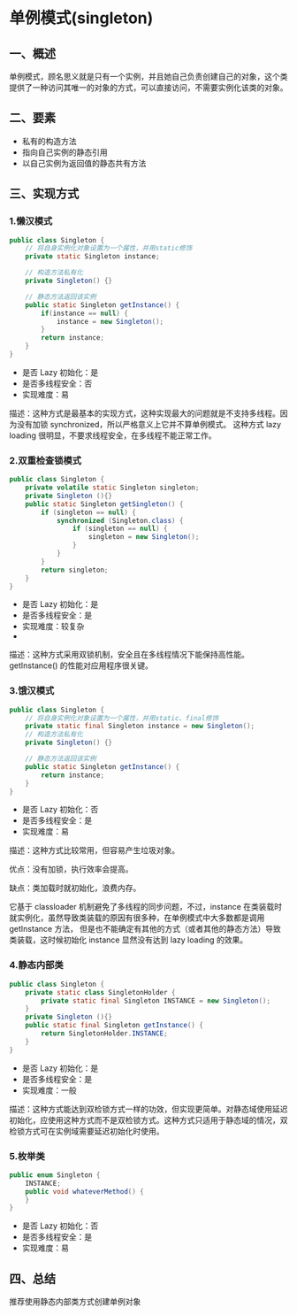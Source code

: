 # 单例模式(singleton)
## 一、概述
单例模式，顾名思义就是只有一个实例，并且她自己负责创建自己的对象，这个类提供了一种访问其唯一的对象的方式，可以直接访问，不需要实例化该类的对象。
## 二、要素
- 私有的构造方法
- 指向自己实例的静态引用
- 以自己实例为返回值的静态共有方法
## 三、实现方式
### 1.懒汉模式
```java
public class Singleton {
    // 将自身实例化对象设置为一个属性，并用static修饰
    private static Singleton instance;

    // 构造方法私有化
    private Singleton() {}

    // 静态方法返回该实例
    public static Singleton getInstance() {
        if(instance == null) {
            instance = new Singleton();
        }
        return instance;
    }
}
```
- 是否 Lazy 初始化：是
- 是否多线程安全：否
- 实现难度：易

描述：这种方式是最基本的实现方式，这种实现最大的问题就是不支持多线程。因为没有加锁 synchronized，所以严格意义上它并不算单例模式。
这种方式 lazy loading 很明显，不要求线程安全，在多线程不能正常工作。
### 2.双重检查锁模式
```java
public class Singleton {
    private volatile static Singleton singleton;
    private Singleton (){}
    public static Singleton getSingleton() {
        if (singleton == null) {
            synchronized (Singleton.class) {
                if (singleton == null) {
                    singleton = new Singleton();
                }
            }
        }
        return singleton;
    }
}
```
- 是否 Lazy 初始化：是
- 是否多线程安全：是
- 实现难度：较复杂
- 
描述：这种方式采用双锁机制，安全且在多线程情况下能保持高性能。
getInstance() 的性能对应用程序很关键。
### 3.饿汉模式
```java
public class Singleton {
    // 将自身实例化对象设置为一个属性，并用static、final修饰
    private static final Singleton instance = new Singleton();
    // 构造方法私有化
    private Singleton() {}

    // 静态方法返回该实例
    public static Singleton getInstance() {
        return instance;
    }
}
```
- 是否 Lazy 初始化：否
- 是否多线程安全：是
- 实现难度：易

描述：这种方式比较常用，但容易产生垃圾对象。

优点：没有加锁，执行效率会提高。

缺点：类加载时就初始化，浪费内存。

它基于 classloader 机制避免了多线程的同步问题，不过，instance 在类装载时就实例化，虽然导致类装载的原因有很多种，在单例模式中大多数都是调用 getInstance 方法， 但是也不能确定有其他的方式（或者其他的静态方法）导致类装载，这时候初始化 instance 显然没有达到 lazy loading 的效果。
### 4.静态内部类
```java
public class Singleton {
    private static class SingletonHolder {
        private static final Singleton INSTANCE = new Singleton();
    }
    private Singleton (){}
    public static final Singleton getInstance() {
        return SingletonHolder.INSTANCE;
    }
}
```
- 是否 Lazy 初始化：是
- 是否多线程安全：是
- 实现难度：一般

描述：这种方式能达到双检锁方式一样的功效，但实现更简单。对静态域使用延迟初始化，应使用这种方式而不是双检锁方式。这种方式只适用于静态域的情况，双检锁方式可在实例域需要延迟初始化时使用。
### 5.枚举类
```java
public enum Singleton {
    INSTANCE;
    public void whateverMethod() {
    }
}
```
- 是否 Lazy 初始化：否
- 是否多线程安全：是
- 实现难度：易
## 四、总结
推荐使用静态内部类方式创建单例对象
